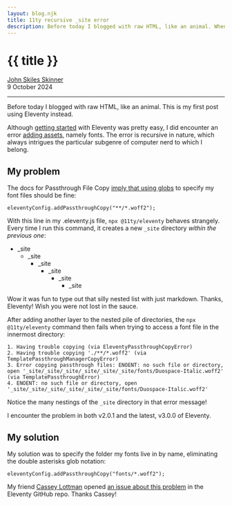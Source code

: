 ```yaml
---
layout: blog.njk
title: 11ty recursive _site error
description: Before today I blogged with raw HTML, like an animal. When I switched to Eleventy, I got an intriguing recursive error.
---
```


# {{ title }}

[John Skiles Skinner](https://johnskinnerportfolio.com/) \
9 October 2024

---

Before today I blogged with raw HTML, like an animal. This is my first post using Eleventy instead.

Although [getting started](https://www.11ty.dev/docs/) with Eleventy was pretty easy, I did encounter an error [adding assets](https://www.11ty.dev/docs/assets/), namely fonts. The error is recursive in nature, which always intrigues the particular subgenre of computer nerd to which I belong.

## My problem

The docs for Passthrough File Copy <a href="https://www.11ty.dev/docs/copy/#using-globs">imply that using globs</a> to specify my font files should be fine:
```
eleventyConfig.addPassthroughCopy("**/*.woff2");
```
With this line in my .eleventy.js file, `npx @11ty/eleventy` behaves strangely. Every time I run this command, it creates a new `_site` directory *within the previous one*:

* _site
  * _site
    * _site
      * _site
        * _site
          * _site

Wow it was fun to type out that silly nested list with just markdown. Thanks, Eleventy! Wish you were not lost in the sauce.

After adding another layer to the nested pile of directories, the `npx @11ty/eleventy` command then fails when trying to access a font file in the innermost directory:
```
1. Having trouble copying (via EleventyPassthroughCopyError)
2. Having trouble copying './**/*.woff2' (via TemplatePassthroughManagerCopyError)
3. Error copying passthrough files: ENOENT: no such file or directory, open '_site/_site/_site/_site/_site/_site/fonts/Duospace-Italic.woff2' (via TemplatePassthroughError)
4. ENOENT: no such file or directory, open '_site/_site/_site/_site/_site/_site/fonts/Duospace-Italic.woff2'
```
Notice the many nestings of the `_site` directory in that error message!

I encounter the problem in both v2.0.1 and the latest, v3.0.0 of Eleventy.

## My solution

My solution was to specify the folder my fonts live in by name, eliminating the double asterisks glob notation:
```
eleventyConfig.addPassthroughCopy("fonts/*.woff2");
```

My friend [Cassey Lottman](https://cassey.dev/) opened [an issue about this problem](https://github.com/11ty/eleventy/issues/3475) in the Eleventy GitHub repo. Thanks Cassey!
